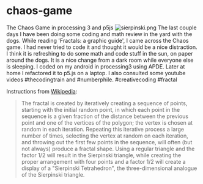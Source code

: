# chaos-game
The Chaos Game in processing 3 and p5js
![sierpinski.png](sierpinski.png)
The last couple days I have been doing some coding and math review in the yard with the dogs. While reading 'Fractals: a graphic guide', I came across the Chaos game. I had never tried to code it and thought it would be a nice distraction.  I think it is refreshing to do some math and code stuff in the sun, on paper around the dogs. It is a nice change from a dark room while everyone else is sleeping. I coded on my android in processing3 using APDE. Later at home I refactored it to p5.js on a laptop. I also consulted some youtube videos #thecodingtrain and #numberphile. #creativecoding #fractal

Instructions from [Wikipedia](https://en.wikipedia.org/wiki/Chaos_game):

>The fractal is created by iteratively creating a sequence of points, starting with the initial random point, in which each point in the sequence is a given fraction of the distance between the previous point and one of the vertices of the polygon; the vertex is chosen at random in each iteration. Repeating this iterative process a large number of times, selecting the vertex at random on each iteration, and throwing out the first few points in the sequence, will often (but not always) produce a fractal shape. Using a regular triangle and the factor 1/2 will result in the Sierpinski triangle, while creating the proper arrangement with four points and a factor 1/2 will create a display of a "Sierpinski Tetrahedron", the three-dimensional analogue of the Sierpinski triangle. 
